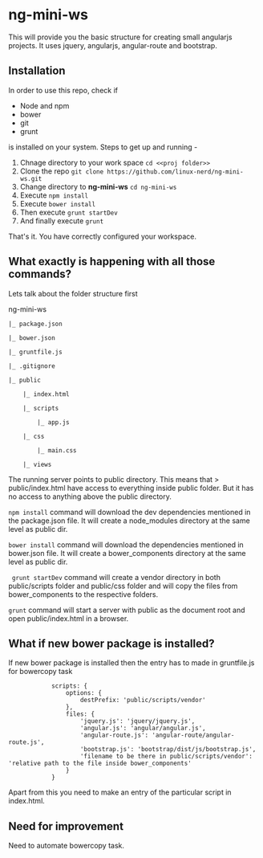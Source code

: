 # ng-mini-ws
This will provide you the basic structure for creating small angularjs projects. It uses jquery, angularjs, angular-route and bootstrap.

## Installation
In order to use this repo, check if 
* Node and npm
* bower
* git
* grunt

is installed on your system. Steps to get up and running - 

1. Chnage directory to your work space ``` cd <<proj folder>> ```
2. Clone the repo ``` git clone https://github.com/linux-nerd/ng-mini-ws.git ```
3. Change directory to **ng-mini-ws** ``` cd ng-mini-ws ```
4. Execute ``` npm install ```
5. Execute ``` bower install ```
6. Then execute ``` grunt startDev ```
7. And finally execute ``` grunt ```

That's it. You have correctly configured your workspace.

## What exactly is happening with all those commands?
Lets talk about the folder structure first

ng-mini-ws

	|_ package.json
	
	|_ bower.json
	
	|_ gruntfile.js
	
	|_ .gitignore
	
	|_ public
	
		|_ index.html
		
		|_ scripts
		
			|_ app.js
			
		|_ css
		
			|_ main.css
			
		|_ views
		

The running server points to public directory. This means that > public/index.html have access to everything inside public folder.
But it has no access to anything above the public directory.

``` npm install ``` command will download the dev dependencies mentioned in the package.json file. It will create a node_modules directory at the same level as public dir.

``` bower install ``` command will download the dependencies mentioned in bower.json file. It will create a bower_components directory at the same level as public dir.

``` grunt startDev``` command will create a vendor directory in both public/scripts folder and public/css folder and will copy the files from bower_components to the respective folders.

``` grunt ``` command will start a server with public as the document root and open public/index.html in a browser.

## What if new bower package is installed?
If new bower package is installed then the entry has to made in gruntfile.js for bowercopy task
```
			scripts: {
                options: {
                    destPrefix: 'public/scripts/vendor'
                },
                files: {
                    'jquery.js': 'jquery/jquery.js',
                    'angular.js': 'angular/angular.js',
                    'angular-route.js': 'angular-route/angular-route.js',
                    'bootstrap.js': 'bootstrap/dist/js/bootstrap.js',
					'filename to be there in public/scripts/vendor': 'relative path to the file inside bower_components'
                }
			}
```

Apart from this you need to make an entry of the particular script in index.html.


## Need for improvement
Need to automate bowercopy task.